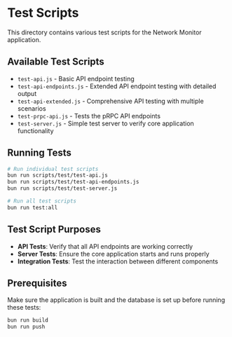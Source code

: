 # Test Scripts

This directory contains various test scripts for the Network Monitor application.

## Available Test Scripts

- `test-api.js` - Basic API endpoint testing
- `test-api-endpoints.js` - Extended API endpoint testing with detailed output
- `test-api-extended.js` - Comprehensive API testing with multiple scenarios
- `test-prpc-api.js` - Tests the pRPC API endpoints
- `test-server.js` - Simple test server to verify core application functionality

## Running Tests

```bash
# Run individual test scripts
bun run scripts/test/test-api.js
bun run scripts/test/test-api-endpoints.js
bun run scripts/test/test-server.js

# Run all test scripts
bun run test:all
```

## Test Script Purposes

- **API Tests**: Verify that all API endpoints are working correctly
- **Server Tests**: Ensure the core application starts and runs properly
- **Integration Tests**: Test the interaction between different components

## Prerequisites

Make sure the application is built and the database is set up before running these tests:

```bash
bun run build
bun run push
```

